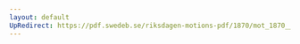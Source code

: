 ```yaml
---
layout: default
UpRedirect: https://pdf.swedeb.se/riksdagen-motions-pdf/1870/mot_1870__ak__00198/mot_1870__ak__00198_001.pdf
---
```

